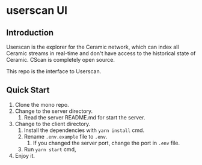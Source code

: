 # userscan UI

## Introduction

Userscan is the explorer for the Ceramic network, which can index all Ceramic streams in real-time and don't have access to the historical state of Ceramic. CScan is completely open source.

This repo is the interface to Userscan.

## Quick Start

1. Clone the mono repo.
2. Change to the server directory.
   1. Read the server README.md for start the server.
3. Change to the client directory.
   1. Install the dependencies with `yarn install` cmd.
   2. Rename `.env.example` file to `.env`.
      1. If you changed the server port, change the port in `.env` file.
   3. Run `yarn start` cmd, 
4. Enjoy it.


